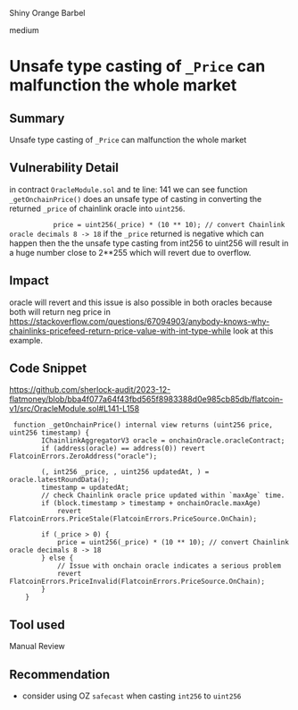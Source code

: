 Shiny Orange Barbel

medium

# Unsafe type casting of `_Price` can malfunction the whole market

## Summary
Unsafe type casting of `_Price` can malfunction the whole market 
## Vulnerability Detail
in contract `OracleModule.sol` and te line: 141 we can see function `_getOnchainPrice()` does an unsafe type of casting in converting the returned `_price` of chainlink oracle into `uint256`. 

`            price = uint256(_price) * (10 ** 10); // convert Chainlink oracle decimals 8 -> 18
`
if the `_price` returned is negative which can happen then the  the unsafe type casting from int256 to uint256 will result in a huge number close to 2**255 which will revert due to overflow.
## Impact
oracle will revert and this issue is also possible in both oracles because both will return neg price in https://stackoverflow.com/questions/67094903/anybody-knows-why-chainlinks-pricefeed-return-price-value-with-int-type-while
look at this example. 
## Code Snippet
https://github.com/sherlock-audit/2023-12-flatmoney/blob/bba4f077a64f43fbd565f8983388d0e985cb85db/flatcoin-v1/src/OracleModule.sol#L141-L158
```solidity 
 function _getOnchainPrice() internal view returns (uint256 price, uint256 timestamp) {
        IChainlinkAggregatorV3 oracle = onchainOracle.oracleContract;
        if (address(oracle) == address(0)) revert FlatcoinErrors.ZeroAddress("oracle");

        (, int256 _price, , uint256 updatedAt, ) = oracle.latestRoundData();
        timestamp = updatedAt;
        // check Chainlink oracle price updated within `maxAge` time.
        if (block.timestamp > timestamp + onchainOracle.maxAge)
            revert FlatcoinErrors.PriceStale(FlatcoinErrors.PriceSource.OnChain);

        if (_price > 0) {
            price = uint256(_price) * (10 ** 10); // convert Chainlink oracle decimals 8 -> 18
        } else {
            // Issue with onchain oracle indicates a serious problem
            revert FlatcoinErrors.PriceInvalid(FlatcoinErrors.PriceSource.OnChain);
        }
    }

```
## Tool used

Manual Review

## Recommendation
- consider using OZ `safecast` when casting `int256` to `uint256` 